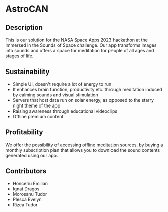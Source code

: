 # AstroCAN
## Description
This is our solution for the NASA Space Apps 2023 hackathon at the Immersed in the Sounds of Space challenge.
Our app transforms images into sounds and offers a space for meditation for people of all ages and stages of life.

## Sustainability
- Simple UI, doesn't require a lot of energy to run
- It enhances brain function, productivity etc. through meditation induced by calming sounds and visual stimulation
- Servers that host data run on solar energy, as opposed to the starry night theme of the app
- Raising awareness through educational videoclips
- Offline premium content

## Profitability
We offer the possibility of accessing offline meditation sources, by buying a monthly subscription plan
that allows you to download the sound contents generated using our app.

## Contributors
- Honceriu Emilian
- Ignat Dragos
- Morosanu Tudor
- Plesca Evelyn
- Rizea Tudor
